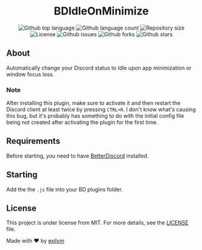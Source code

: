 <h1 align="center">BDIdleOnMinimize</h1>

<p align="center">
  <img alt="Github top language" src="https://img.shields.io/github/languages/top/exilvm/bdidleonminimize?color=56BEB8">

  <img alt="Github language count" src="https://img.shields.io/github/languages/count/exilvm/bdidleonminimize?color=56BEB8">

  <img alt="Repository size" src="https://img.shields.io/github/repo-size/exilvm/bdidleonminimize?color=56BEB8">

  <img alt="License" src="https://img.shields.io/github/license/exilvm/bdidleonminimize?color=56BEB8">

  <img alt="Github issues" src="https://img.shields.io/github/issues/exilvm/bdidleonminimize?color=56BEB8" />

  <img alt="Github forks" src="https://img.shields.io/github/forks/exilvm/bdidleonminimize?color=56BEB8" />

  <img alt="Github stars" src="https://img.shields.io/github/stars/exilvm/bdidleonminimize?color=56BEB8" />
</p>

## About

Automatically change your Discord status to Idle upon app minimization or window focus loss.

### Note
After installing this plugin, make sure to activate it and then restart the Discord client at least twice by pressing `CTRL+R`. I don't know what's causing this bug, but it's probably has something to do with the initial config file being not created after activating the plugin for the first time.

## Requirements

Before starting, you need to have [BetterDiscord](https://betterdiscord.app) installed.

## Starting
Add the the `.js` file into your BD plugins folder.

## License ##

This project is under license from MIT. For more details, see the [LICENSE](LICENSE.md) file.


Made with :heart: by <a href="https://github.com/exilvm" target="_blank">exilvm</a>
